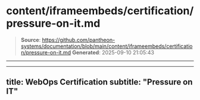 # content/iframeembeds/certification/pressure-on-it.md

> **Source**: https://github.com/pantheon-systems/documentation/blob/main/content/iframeembeds/certification/pressure-on-it.md
> **Generated**: 2025-09-10 21:05:43

---

---
title: WebOps Certification
subtitle: "Pressure on IT"
---

<Partial file="certification-guide/pressure-on-it.md" />

